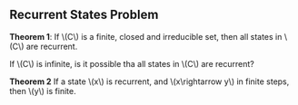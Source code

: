<script type="text/javascript" src="http://cdn.mathjax.org/mathjax/latest/MathJax.js?config=default"></script>
## Recurrent States Problem

**Theorem 1**: If \\(C\\) is a finite, closed and irreducible set, then all states in \\(C\\) are recurrent.

If \\(C\\) is infinite, is it possible tha all states in \\(C\\) are recurrent?

**Theorem 2** If a state \\(x\\) is recurrent, and \\(x\rightarrow y\\) in finite steps, then \\(y\\) is finite.

